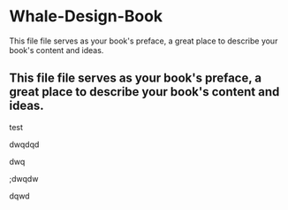 # Whale-Design-Book

This file file serves as your book's preface, a great place to describe your book's content and ideas.

## This file file serves as your book's preface, a great place to describe your book's content and ideas.

test

dwqdqd

dwq





;dwqdw





dqwd

